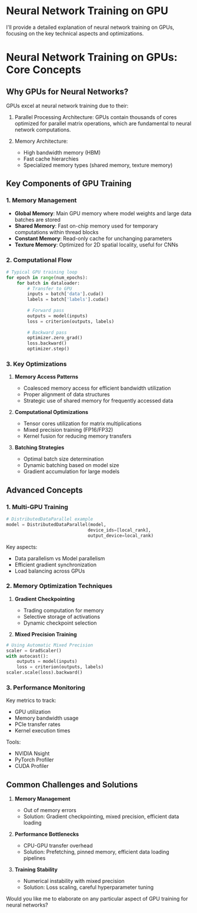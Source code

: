 # Neural Network Training on GPU
I'll provide a detailed explanation of neural network training on GPUs, focusing on the key technical aspects and optimizations.



# Neural Network Training on GPUs: Core Concepts

## Why GPUs for Neural Networks?

GPUs excel at neural network training due to their:

1. Parallel Processing Architecture: GPUs contain thousands of cores optimized for parallel matrix operations, which are fundamental to neural network computations.

2. Memory Architecture: 
   - High bandwidth memory (HBM)
   - Fast cache hierarchies
   - Specialized memory types (shared memory, texture memory)

## Key Components of GPU Training

### 1. Memory Management

- **Global Memory**: Main GPU memory where model weights and large data batches are stored
- **Shared Memory**: Fast on-chip memory used for temporary computations within thread blocks
- **Constant Memory**: Read-only cache for unchanging parameters
- **Texture Memory**: Optimized for 2D spatial locality, useful for CNNs

### 2. Computational Flow

```python
# Typical GPU training loop
for epoch in range(num_epochs):
    for batch in dataloader:
        # Transfer to GPU
        inputs = batch['data'].cuda()
        labels = batch['labels'].cuda()
        
        # Forward pass
        outputs = model(inputs)
        loss = criterion(outputs, labels)
        
        # Backward pass
        optimizer.zero_grad()
        loss.backward()
        optimizer.step()
```

### 3. Key Optimizations

1. **Memory Access Patterns**
   - Coalesced memory access for efficient bandwidth utilization
   - Proper alignment of data structures
   - Strategic use of shared memory for frequently accessed data

2. **Computational Optimizations**
   - Tensor cores utilization for matrix multiplications
   - Mixed precision training (FP16/FP32)
   - Kernel fusion for reducing memory transfers

3. **Batching Strategies**
   - Optimal batch size determination
   - Dynamic batching based on model size
   - Gradient accumulation for large models

## Advanced Concepts

### 1. Multi-GPU Training

```python
# DistributedDataParallel example
model = DistributedDataParallel(model, 
                               device_ids=[local_rank],
                               output_device=local_rank)
```

Key aspects:
- Data parallelism vs Model parallelism
- Efficient gradient synchronization
- Load balancing across GPUs

### 2. Memory Optimization Techniques

1. **Gradient Checkpointing**
   - Trading computation for memory
   - Selective storage of activations
   - Dynamic checkpoint selection

2. **Mixed Precision Training**
```python
# Using Automatic Mixed Precision
scaler = GradScaler()
with autocast():
    outputs = model(inputs)
    loss = criterion(outputs, labels)
scaler.scale(loss).backward()
```

### 3. Performance Monitoring

Key metrics to track:
- GPU utilization
- Memory bandwidth usage
- PCIe transfer rates
- Kernel execution times

Tools:
- NVIDIA Nsight
- PyTorch Profiler
- CUDA Profiler

## Common Challenges and Solutions

1. **Memory Management**
   - Out of memory errors
   - Solution: Gradient checkpointing, mixed precision, efficient data loading

2. **Performance Bottlenecks**
   - CPU-GPU transfer overhead
   - Solution: Prefetching, pinned memory, efficient data loading pipelines

3. **Training Stability**
   - Numerical instability with mixed precision
   - Solution: Loss scaling, careful hyperparameter tuning

Would you like me to elaborate on any particular aspect of GPU training for neural networks?
